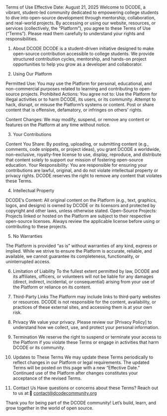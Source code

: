 Terms of Use
Effective Date: August 21, 2025
Welcome to DCODE, a vibrant, student-led community dedicated to empowering college students to dive into open-source development through mentorship, collaboration, and real-world projects. By accessing or using our website, resources, or services (collectively, the “Platform”), you agree to these Terms of Use (“Terms”). Please read them carefully to understand your rights and responsibilities.

1. About DCODE
DCODE is a student-driven initiative designed to make open-source contribution accessible to college students. We provide structured contribution cycles, mentorship, and hands-on project opportunities to help you grow as a developer and collaborator.

2. Using Our Platform

Permitted Use: You may use the Platform for personal, educational, and non-commercial purposes related to learning and contributing to open-source projects.
Prohibited Actions: You agree not to:
Use the Platform for illegal activities or to harm DCODE, its users, or its community.
Attempt to hack, disrupt, or misuse the Platform’s systems or content.
Post or share content that is offensive, defamatory, or infringes on others’ rights.


Content Changes: We may modify, suspend, or remove any content or features on the Platform at any time without notice.


3. Your Contributions

Content You Share: By posting, uploading, or submitting content (e.g., comments, code snippets, or project ideas), you grant DCODE a worldwide, non-exclusive, royalty-free license to use, display, reproduce, and distribute that content solely to support our mission of fostering open-source education.
Your Responsibility: You are responsible for ensuring your contributions are lawful, original, and do not violate intellectual property or privacy rights. DCODE reserves the right to remove any content that violates these Terms.


4. Intellectual Property

DCODE’s Content: All original content on the Platform (e.g., text, graphics, logos, and designs) is owned by DCODE or its licensors and protected by copyright and other laws, unless otherwise stated.
Open-Source Projects: Projects linked or hosted on the Platform are subject to their respective open-source licenses. Always review the applicable license before using or contributing to these projects.


5. No Warranties

The Platform is provided “as is” without warranties of any kind, express or implied.
While we strive to ensure the Platform is accurate, reliable, and available, we cannot guarantee its completeness, functionality, or uninterrupted access.


6. Limitation of Liability
To the fullest extent permitted by law, DCODE and its affiliates, officers, or volunteers will not be liable for any damages (direct, indirect, incidental, or consequential) arising from your use of the Platform or reliance on its content.

7. Third-Party Links
The Platform may include links to third-party websites or resources. DCODE is not responsible for the content, availability, or practices of these external sites, and accessing them is at your own risk.

8. Privacy
We value your privacy. Please review our [Privacy Policy] to understand how we collect, use, and protect your personal information.

9. Termination
We reserve the right to suspend or terminate your access to the Platform if you violate these Terms or engage in activities that harm DCODE or its community.

10. Updates to These Terms
We may update these Terms periodically to reflect changes in our Platform or legal requirements. The updated Terms will be posted on this page with a new “Effective Date.” Continued use of the Platform after changes constitutes your acceptance of the revised Terms.

11. Contact Us
Have questions or concerns about these Terms? Reach out to us at:📧 contact@dcodecommunity.org

Thank you for being part of the DCODE community! Let’s build, learn, and grow together in the world of open source.